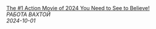 <!--2024-10-01 10:58:51-->
<div class="yb">
  <a class="nodecor" href="/index.html?rabota/the_1_action_movie_of_2024_you_need_to_see_to_believe">
    <img class="preview" data-videoid="xUZ9rEpE5GI" src="https://i1.ytimg.com/vi/xUZ9rEpE5GI/hqdefault.jpg" align="middle" alt="">
  </a>
  <div class="inlbl text">
    <a class="nodecor" href="/index.html?rabota/the_1_action_movie_of_2024_you_need_to_see_to_believe">The #1 Action Movie of 2024 You Need to See to Believe!</a><br>
    <i class="smaller2">РАБОТА ВАХТОЙ</i><br>
    <i class="smaller3">2024-10-01</i>
  </div>
</div>
